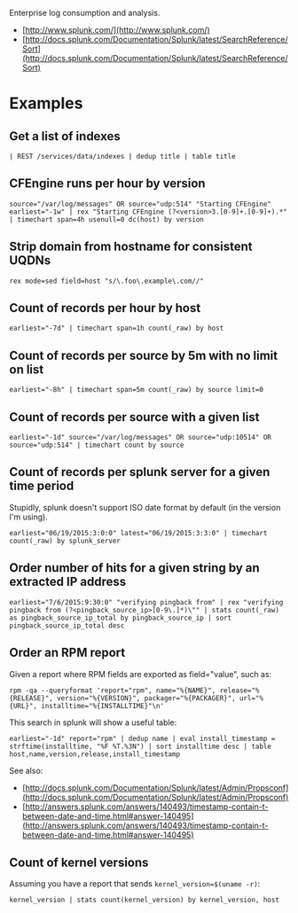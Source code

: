 Enterprise log consumption and analysis.
- [http://www.splunk.com/](http://www.splunk.com/)
- [http://docs.splunk.com/Documentation/Splunk/latest/SearchReference/Sort](http://docs.splunk.com/Documentation/Splunk/latest/SearchReference/Sort)

# Examples
## Get a list of indexes

```
| REST /services/data/indexes | dedup title | table title
```

## CFEngine runs per hour by version

```
source="/var/log/messages" OR source="udp:514" "Starting CFEngine" earliest="-1w" | rex "Starting CFEngine (?<version>3.[0-9]+.[0-9]+).*" | timechart span=4h usenull=0 dc(host) by version
```

## Strip domain from hostname for consistent UQDNs

```
rex mode=sed field=host "s/\.foo\.example\.com//"
```

## Count of records per hour by host

```
earliest="-7d" | timechart span=1h count(_raw) by host
```

## Count of records per source by 5m with no limit on list

```
earliest="-8h" | timechart span=5m count(_raw) by source limit=0
```

## Count of records per source with a given list

```
earliest="-1d" source="/var/log/messages" OR source="udp:10514" OR source="udp:514" | timechart count by source
```

## Count of records per splunk server for a given time period
Stupidly, splunk doesn't support ISO date format by default (in the version I'm using).

```
earliest="06/19/2015:3:0:0" latest="06/19/2015:3:3:0" | timechart count(_raw) by splunk_server
```

## Order number of hits for a given string by an extracted IP address

```
earliest="7/6/2015:9:30:0" "verifying pingback from" | rex "verifying pingback from (?<pingback_source_ip>[0-9\.]*)\"" | stats count(_raw) as pingback_source_ip_total by pingback_source_ip | sort pingback_source_ip_total desc
```

## Order an RPM report
Given a report where RPM fields are exported as field="value", such as:

```
rpm -qa --queryformat 'report="rpm", name="%{NAME}", release="%{RELEASE}", version="%{VERSION}", packager="%{PACKAGER}", url="%{URL}", installtime="%{INSTALLTIME}"\n'
```

This search in splunk will show a useful table:

```
earliest="-1d" report="rpm" | dedup name | eval install_timestamp = strftime(installtime, "%F %T.%3N") | sort installtime desc | table host,name,version,release,install_timestamp
```

See also:
- [http://docs.splunk.com/Documentation/Splunk/latest/Admin/Propsconf](http://docs.splunk.com/Documentation/Splunk/latest/Admin/Propsconf)
- [http://answers.splunk.com/answers/140493/timestamp-contain-t-between-date-and-time.html#answer-140495](http://answers.splunk.com/answers/140493/timestamp-contain-t-between-date-and-time.html#answer-140495)

## Count of kernel versions
Assuming you have a report that sends `kernel_version=$(uname -r)`:

```
kernel_version | stats count(kernel_version) by kernel_version, host
```
